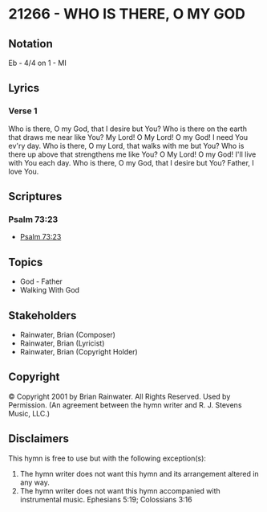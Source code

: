 # 21266 - WHO IS THERE, O MY GOD

## Notation

Eb - 4/4 on 1 - MI

## Lyrics

### Verse 1

Who is there, O my God, that I desire but You? Who is there on the earth that draws me near like You? My Lord! O My Lord! O my God! I need You ev'ry day. Who is there, O my Lord, that walks with me but You? Who is there up above that strengthens me like You? O My Lord! O my God! I'll live with You each day. Who is there, O my God, that I desire but You? Father, I love You.


## Scriptures

### Psalm 73:23

- [Psalm 73:23](https://www.biblegateway.com/passage/?search=Psalm%2073%3A23)


## Topics

- God - Father
- Walking With God

## Stakeholders

- Rainwater, Brian (Composer)
- Rainwater, Brian (Lyricist)
- Rainwater, Brian (Copyright Holder)

## Copyright

© Copyright 2001 by Brian Rainwater. All Rights Reserved. Used by Permission.
(An agreement between the hymn writer and R. J. Stevens Music, LLC.)

## Disclaimers

This hymn is free to use but with the following exception(s):
1. The hymn writer does not want this hymn and its arrangement altered in any way.
2. The hymn writer does not want this hymn accompanied with instrumental music.
Ephesians 5:19; Colossians 3:16

